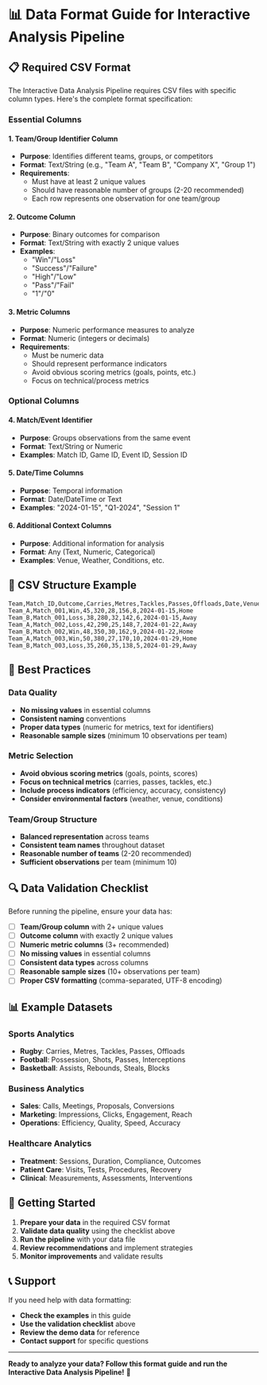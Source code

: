 # 📊 **Data Format Guide for Interactive Analysis Pipeline**

## 📋 **Required CSV Format**

The Interactive Data Analysis Pipeline requires CSV files with specific column types. Here's the complete format specification:

### **Essential Columns**

#### **1. Team/Group Identifier Column**
- **Purpose**: Identifies different teams, groups, or competitors
- **Format**: Text/String (e.g., "Team A", "Team B", "Company X", "Group 1")
- **Requirements**: 
  - Must have at least 2 unique values
  - Should have reasonable number of groups (2-20 recommended)
  - Each row represents one observation for one team/group

#### **2. Outcome Column**
- **Purpose**: Binary outcomes for comparison
- **Format**: Text/String with exactly 2 unique values
- **Examples**: 
  - "Win"/"Loss"
  - "Success"/"Failure" 
  - "High"/"Low"
  - "Pass"/"Fail"
  - "1"/"0"

#### **3. Metric Columns**
- **Purpose**: Numeric performance measures to analyze
- **Format**: Numeric (integers or decimals)
- **Requirements**:
  - Must be numeric data
  - Should represent performance indicators
  - Avoid obvious scoring metrics (goals, points, etc.)
  - Focus on technical/process metrics

### **Optional Columns**

#### **4. Match/Event Identifier**
- **Purpose**: Groups observations from the same event
- **Format**: Text/String or Numeric
- **Examples**: Match ID, Game ID, Event ID, Session ID

#### **5. Date/Time Columns**
- **Purpose**: Temporal information
- **Format**: Date/DateTime or Text
- **Examples**: "2024-01-15", "Q1-2024", "Session 1"

#### **6. Additional Context Columns**
- **Purpose**: Additional information for analysis
- **Format**: Any (Text, Numeric, Categorical)
- **Examples**: Venue, Weather, Conditions, etc.

## 📝 **CSV Structure Example**

```csv
Team,Match_ID,Outcome,Carries,Metres,Tackles,Passes,Offloads,Date,Venue
Team_A,Match_001,Win,45,320,28,156,8,2024-01-15,Home
Team_B,Match_001,Loss,38,280,32,142,6,2024-01-15,Away
Team_A,Match_002,Loss,42,290,25,148,7,2024-01-22,Away
Team_B,Match_002,Win,48,350,30,162,9,2024-01-22,Home
Team_A,Match_003,Win,50,380,27,170,10,2024-01-29,Home
Team_B,Match_003,Loss,35,260,35,138,5,2024-01-29,Away
```

## 🎯 **Best Practices**

### **Data Quality**
- **No missing values** in essential columns
- **Consistent naming** conventions
- **Proper data types** (numeric for metrics, text for identifiers)
- **Reasonable sample sizes** (minimum 10 observations per team)

### **Metric Selection**
- **Avoid obvious scoring metrics** (goals, points, scores)
- **Focus on technical metrics** (carries, passes, tackles, etc.)
- **Include process indicators** (efficiency, accuracy, consistency)
- **Consider environmental factors** (weather, venue, conditions)

### **Team/Group Structure**
- **Balanced representation** across teams
- **Consistent team names** throughout dataset
- **Reasonable number of teams** (2-20 recommended)
- **Sufficient observations** per team (minimum 10)

## 🔍 **Data Validation Checklist**

Before running the pipeline, ensure your data has:

- [ ] **Team/Group column** with 2+ unique values
- [ ] **Outcome column** with exactly 2 unique values
- [ ] **Numeric metric columns** (3+ recommended)
- [ ] **No missing values** in essential columns
- [ ] **Consistent data types** across columns
- [ ] **Reasonable sample sizes** (10+ observations per team)
- [ ] **Proper CSV formatting** (comma-separated, UTF-8 encoding)

## 📊 **Example Datasets**

### **Sports Analytics**
- **Rugby**: Carries, Metres, Tackles, Passes, Offloads
- **Football**: Possession, Shots, Passes, Interceptions
- **Basketball**: Assists, Rebounds, Steals, Blocks

### **Business Analytics**
- **Sales**: Calls, Meetings, Proposals, Conversions
- **Marketing**: Impressions, Clicks, Engagement, Reach
- **Operations**: Efficiency, Quality, Speed, Accuracy

### **Healthcare Analytics**
- **Treatment**: Sessions, Duration, Compliance, Outcomes
- **Patient Care**: Visits, Tests, Procedures, Recovery
- **Clinical**: Measurements, Assessments, Interventions

## 🚀 **Getting Started**

1. **Prepare your data** in the required CSV format
2. **Validate data quality** using the checklist above
3. **Run the pipeline** with your data file
4. **Review recommendations** and implement strategies
5. **Monitor improvements** and validate results

## 📞 **Support**

If you need help with data formatting:
- **Check the examples** in this guide
- **Use the validation checklist** above
- **Review the demo data** for reference
- **Contact support** for specific questions

---

**Ready to analyze your data? Follow this format guide and run the Interactive Data Analysis Pipeline!** 🚀

